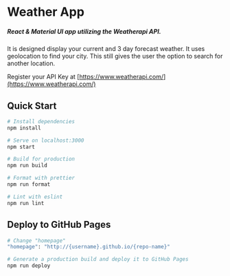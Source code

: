 # Weather App

##### React & Material UI app utilizing the Weatherapi API.

It is designed display your current and 3 day forecast weather.
It uses geolocation to find your city. This still gives the user the option to search for another location.

Register your API Key at
[https://www.weatherapi.com/](https://www.weatherapi.com/)

## Quick Start

```bash
# Install dependencies
npm install

# Serve on localhost:3000
npm start

# Build for production
npm run build

# Format with prettier
npm run format

# Lint with eslint
npm run lint
```

## Deploy to GitHub Pages

```bash
# Change "homepage"
"homepage": "http://{username}.github.io/{repo-name}"

# Generate a production build and deploy it to GitHub Pages
npm run deploy
```
